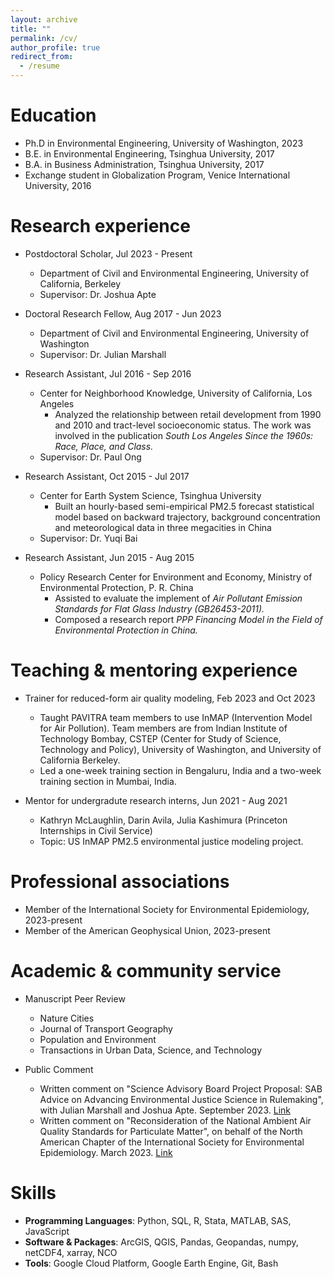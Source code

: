 ```yaml
---
layout: archive
title: ""
permalink: /cv/
author_profile: true
redirect_from:
  - /resume
---
```


Education
======
* Ph.D in Environmental Engineering, University of Washington, 2023
* B.E. in Environmental Engineering, Tsinghua University, 2017
* B.A. in Business Administration, Tsinghua University, 2017
* Exchange student in Globalization Program, Venice International University, 2016

Research experience
======
* Postdoctoral Scholar, Jul 2023 - Present
  * Department of Civil and Environmental Engineering, University of California, Berkeley
  * Supervisor: Dr. Joshua Apte
 
* Doctoral Research Fellow, Aug 2017 - Jun 2023
  * Department of Civil and Environmental Engineering, University of Washington
  * Supervisor: Dr. Julian Marshall

* Research Assistant, Jul 2016 - Sep 2016
  * Center for Neighborhood Knowledge, University of California, Los Angeles
    * Analyzed the relationship between retail development from 1990 and 2010 and tract-level socioeconomic status. The work was involved in the publication <em>South Los Angeles Since the 1960s: Race, Place, and Class.</em>
  * Supervisor: Dr. Paul Ong

* Research Assistant, Oct 2015 - Jul 2017
  * Center for Earth System Science, Tsinghua University 
    * Built an hourly-based semi-empirical PM2.5 forecast statistical model based on backward trajectory, background concentration and meteorological data in three megacities in China
  * Supervisor: Dr. Yuqi Bai

* Research Assistant, Jun 2015 - Aug 2015
  * Policy Research Center for Environment and Economy, Ministry of Environmental Protection, P. R. China
    * Assisted to evaluate the implement of <em>Air Pollutant Emission Standards for Flat Glass Industry (GB26453-2011).</em>
    * Composed a research report <em>PPP Financing Model in the Field of Environmental Protection in China.</em>
    
Teaching & mentoring experience
======
* Trainer for reduced-form air quality modeling, Feb 2023 and Oct 2023
  * Taught PAVITRA team members to use InMAP (Intervention Model for Air Pollution). Team members are from Indian Institute of Technology Bombay, CSTEP (Center for Study of Science, Technology and Policy), University of Washington, and University of California Berkeley.
  * Led a one-week training section in Bengaluru, India and a two-week training section in Mumbai, India.

* Mentor for undergradute research interns, Jun 2021 - Aug 2021
  * Kathryn McLaughlin, Darin Avila, Julia Kashimura (Princeton Internships in Civil Service)
  * Topic: US InMAP PM2.5 environmental justice modeling project. 

Professional associations
======
* Member of the International Society for Environmental Epidemiology, 2023-present
* Member of the American Geophysical Union, 2023-present

Academic & community service
======
* Manuscript Peer Review
  * Nature Cities
  * Journal of Transport Geography
  * Population and Environment
  * Transactions in Urban Data, Science, and Technology

* Public Comment
  * Written comment on "Science Advisory Board Project Proposal: SAB Advice on Advancing Environmental Justice Science in Rulemaking", with Julian Marshall and Joshua Apte. September 2023. [Link](https://sab.epa.gov/ords/sab/r/sab_apex/sab/meeting?p19_id=1009&clear=19&session=6395161657326)
  * Written comment on "Reconsideration of the National Ambient Air Quality Standards for Particulate Matter", on behalf of the North American Chapter of the International Society for Environmental Epidemiology. March 2023. [Link](https://isee-northamerica.github.io/isee-nac/policy.html)

Skills
======
* **Programming Languages**: Python, SQL, R, Stata, MATLAB, SAS, JavaScript
* **Software & Packages**: ArcGIS, QGIS, Pandas, Geopandas, numpy, netCDF4, xarray, NCO
* **Tools**: Google Cloud Platform, Google Earth Engine, Git, Bash

